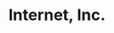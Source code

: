 ---
layout: game
title: "Internet, Inc."
platform: "Unity"
language: "C#"
permalink: /programming/games/internet_inc.html
has_itch_link: "Yes"
youtube_link: "https://www.youtube.com/embed/4w0GL1pk7ks"
project_image: "/assets/images/programming/internet_inc.png"
project_blurb: "Internet, Inc. was one iteration in a series of ideas for my master's thesis game. This game has the character do certain web-related tasks to progress through the company. At each level, the player handles tasks related to a certain stage in the DNS-Lookup process."
roles: "Concept design, prototyping, user interface design, programming, art, animations"
platform_support: "Windows 10"
controls: "Mouse left click to interact."
requires_privileges: "No"
actively_developing: "No, project was completed in December 2019."
what_i_learned: "I learned about UI interactive design, Photoshop, and simplistic educational game design."
---